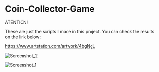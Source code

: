# Coin-Collector-Game

ATENTION!

These are just the scripts I made in this project. You can check the results on the link below:

https://www.artstation.com/artwork/4bgNgL

![Screenshot_2](https://user-images.githubusercontent.com/54866605/87209986-3ab62800-c314-11ea-9d01-5646cce030dd.jpg)

![Screenshot_1](https://user-images.githubusercontent.com/54866605/87210010-54f00600-c314-11ea-9198-af51393d2e47.jpg)
